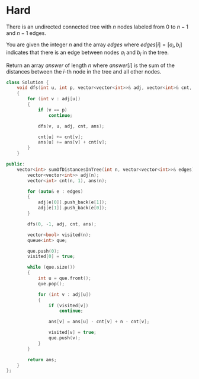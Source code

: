 # Hard

There is an undirected connected tree with $n$ nodes labeled from $0$ to $n - 1$ and $n - 1$ edges.

You are given the integer $n$ and the array $edges$ where $edges[i] = [a_i, b_i]$ indicates that there is an edge between nodes $a_i$ and $b_i$ in the tree.

Return an array $answer$ of length $n$ where $answer[i]$ is the sum of the distances between the $i$-th node in the tree and all other nodes.

```cpp
class Solution {
    void dfs(int u, int p, vector<vector<int>>& adj, vector<int>& cnt, vector<int>& ans)
    {
        for (int v : adj[u])
        {
            if (v == p)
                continue;

            dfs(v, u, adj, cnt, ans);

            cnt[u] += cnt[v];
            ans[u] += ans[v] + cnt[v];
        }
    }

public:
    vector<int> sumOfDistancesInTree(int n, vector<vector<int>>& edges) {
        vector<vector<int>> adj(n);
        vector<int> cnt(n, 1), ans(n);

        for (auto& e : edges)
        {
            adj[e[0]].push_back(e[1]);
            adj[e[1]].push_back(e[0]);
        }

        dfs(0, -1, adj, cnt, ans);

        vector<bool> visited(n);
        queue<int> que;

        que.push(0);
        visited[0] = true;

        while (que.size())
        {
            int u = que.front();
            que.pop();

            for (int v : adj[u])
            {
                if (visited[v])
                    continue;

                ans[v] = ans[u] - cnt[v] + n - cnt[v];

                visited[v] = true;
                que.push(v);
            }
        }

        return ans;
    }
};
```
